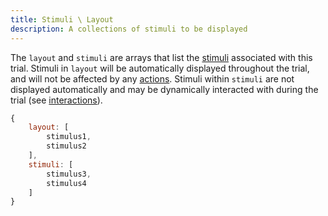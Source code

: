 ```yaml
---
title: Stimuli \ Layout
description: A collections of stimuli to be displayed
---
```


The `layout` and `stimuli` are arrays that list the [stimuli](../../stimuli) associated with this trial. 
Stimuli in `layout` will be automatically displayed throughout the trial, and will not be affected by any [actions](../actions).
Stimuli within `stimuli` are not displayed automatically and may be dynamically interacted with during the trial (see [interactions](../actions)).

```javascript
{
    layout: [
        stimulus1,
        stimulus2
    ],
    stimuli: [
        stimulus3,
        stimulus4
    ]
}
```
